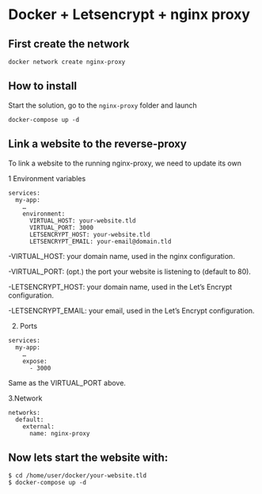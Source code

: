 # Docker + Letsencrypt + nginx proxy

## First create the network
```
docker network create nginx-proxy
```

## How to install
Start the solution, go to the ```nginx-proxy``` folder and launch

```
docker-compose up -d
```

## Link a website to the reverse-proxy
To link a website to the running nginx-proxy, we need to update its own

1 Environment variables
```
services:
  my-app:
    …
    environment:
      VIRTUAL_HOST: your-website.tld
      VIRTUAL_PORT: 3000
      LETSENCRYPT_HOST: your-website.tld
      LETSENCRYPT_EMAIL: your-email@domain.tld
```

-VIRTUAL_HOST: your domain name, used in the nginx configuration.

-VIRTUAL_PORT: (opt.) the port your website is listening to (default to 80).

-LETSENCRYPT_HOST: your domain name, used in the Let’s Encrypt configuration.

-LETSENCRYPT_EMAIL: your email, used in the Let’s Encrypt configuration.

2. Ports
```
services:
  my-app:
    …
    expose:
      - 3000
```
Same as the VIRTUAL_PORT above.

3.Network
```
networks:
  default:
    external:
      name: nginx-proxy
```

## Now lets start the website with:

```
$ cd /home/user/docker/your-website.tld
$ docker-compose up -d
```
